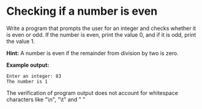 # Checking if a number is even

Write a program that prompts the user for an integer and checks whether it is even or odd. If the number is even, print the value 0, and if it is odd, print the value 1.

**Hint:**
A number is even if the remainder from division by two is zero.

**Example output:**

```
Enter an integer: 83
The number is 1
```

The verification of program output does not account for whitespace characters like "\n", "\t" and " "